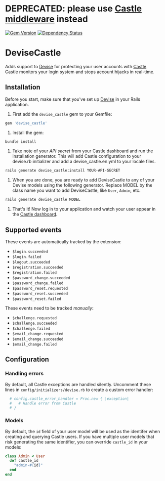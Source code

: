 # DEPRECATED: please use [Castle middleware](https://github.com/castle/castle-ruby-middleware#devise) instead


[![Gem Version](https://badge.fury.io/rb/devise_castle.png)](http://badge.fury.io/rb/devise_castle)
[![Dependency Status](https://gemnasium.com/castle/devise_castle.png)](https://gemnasium.com/castle/devise_castle)

# DeviseCastle

Adds support to [Devise](http://github.com/plataformatec/devise) for protecting your user accounts with [Castle](https://castle.io). Castle monitors your login system and stops account hijacks in real-time.

## Installation

Before you start, make sure that you've set up [Devise](https://github.com/plataformatec/devise#getting-started) in your Rails application.

1. First add the `devise_castle` gem to your Gemfile:

  ```ruby
  gem 'devise_castle'
  ```

1. Install the gem:

  ```bash
  bundle install
  ```

1. Take note of your *API secret* from your Castle dashboard and run the installation generator. This will add Castle configuration to your devise.rb initializer and add a devise_castle.en.yml to your locale files.

  ```bash
  rails generate devise_castle:install YOUR-API-SECRET
  ```

1. When you are done, you are ready to add DeviseCastle to any of your Devise models using the following generator. Replace MODEL by the class name you want to add DeviseCastle, like `User`, `Admin`, etc.

  ```bash
  rails generate devise_castle MODEL
  ```

1. That's it! Now log in to your application and watch your user appear in the [Castle dashboard](https://dashboard.castle.io).

## Supported events

These events are automatically tracked by the extension:

- `$login.succeeded`
- `$login.failed`
- `$logout.succeeded`
- `$registration.succeeded`
- `$registration.failed`
- `$password_change.succeeded`
- `$password_change.failed`
- `$password_reset.requested`
- `$password_reset.succeeded`
- `$password_reset.failed`

These events need to be tracked *manually*:

- `$challenge.requested`
- `$challenge.succeeded`
- `$challenge.failed`
- `$email_change.requested`
- `$email_change.succeeded`
- `$email_change.failed`

## Configuration

### Handling errors

By default, all Castle exceptions are handled silently. Uncomment these lines in `config/initializers/devise.rb` to create a custom error handler:

```ruby
  # config.castle_error_handler = Proc.new { |exception|
  #   # Handle error from Castle
  # }
```

### Models

By default, the `id` field of your user model will be used as the identifer when creating and querying Castle users. If you have multiple user models that risk generating the same identifier, you can override `castle_id` in your models:

```ruby
class Admin < User
  def castle_id
    "admin-#{id}"
  end
end
```

